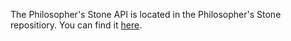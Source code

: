 The Philosopher's Stone API is located in the Philosopher's Stone repositiory.
You can find it [here](https://github.com/Gallery-of-Kaeon/Philosophers-Stone/tree/master/Philosopher's%20Stone/API/Java).